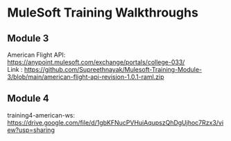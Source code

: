 # MuleSoft Training Walkthroughs

## Module 3
American Flight API: https://anypoint.mulesoft.com/exchange/portals/college-033/ <br>
Link : https://github.com/Supreethnayak/Mulesoft-Training-Module-3/blob/main/american-flight-api-revision-1.0.1-raml.zip

## Module 4
training4-american-ws: https://drive.google.com/file/d/1gbKFNucPVHuiAqupszQhDgUjhoc7Rzx3/view?usp=sharing
